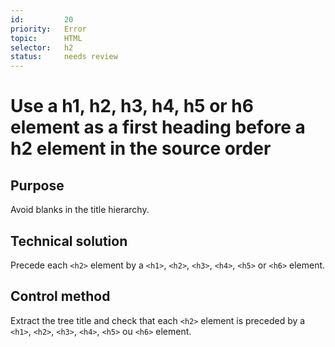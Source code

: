 ```yaml
---
id:         20
priority:   Error
topic:      HTML
selector:   h2
status:     needs review
---
```


# Use a h1, h2, h3, h4, h5 or h6 element as a first heading before a h2 element in the source order

## Purpose

Avoid blanks in the title hierarchy.

## Technical solution

Precede each `<h2>` element by a `<h1>`, `<h2>`, `<h3>`, `<h4>`, `<h5>` or `<h6>` element.

## Control method

Extract the tree title and check that each `<h2>` element is preceded by a  `<h1>`, `<h2>`, `<h3>`, `<h4>`, `<h5>` ou `<h6>` element.
